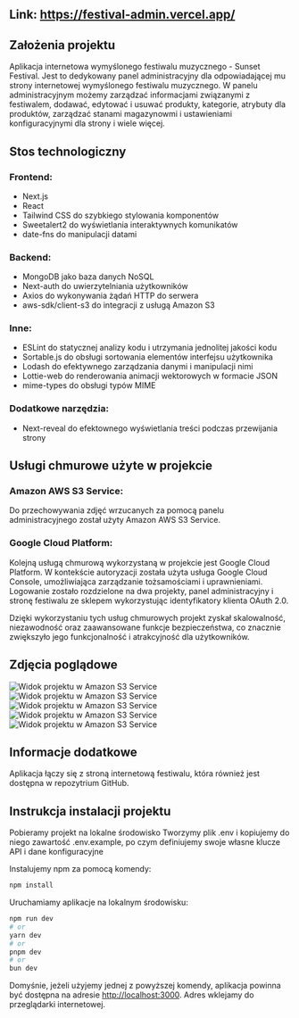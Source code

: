 ## Link: https://festival-admin.vercel.app/

## Założenia projektu 

Aplikacja internetowa wymyślonego festiwalu muzycznego - Sunset Festival. Jest to dedykowany panel administracyjny dla odpowiadającej mu strony internetowej wymyślonego festiwalu muzycznego. W panelu administracyjnym możemy zarządzać informacjami związanymi z festiwalem, dodawać, edytować i usuwać produkty, kategorie, atrybuty dla produktów, zarządzać stanami magazynowmi i ustawieniami konfiguracyjnymi dla strony i wiele więcej.

## Stos technologiczny

### Frontend:
- Next.js
- React
- Tailwind CSS do szybkiego stylowania komponentów
- Sweetalert2 do wyświetlania interaktywnych komunikatów
- date-fns do manipulacji datami

### Backend:
- MongoDB jako baza danych NoSQL
- Next-auth do uwierzytelniania użytkowników
- Axios do wykonywania żądań HTTP do serwera
- aws-sdk/client-s3 do integracji z usługą Amazon S3

### Inne:
- ESLint do statycznej analizy kodu i utrzymania jednolitej jakości kodu
- Sortable.js do obsługi sortowania elementów interfejsu użytkownika
- Lodash do efektywnego zarządzania danymi i manipulacji nimi
- Lottie-web do renderowania animacji wektorowych w formacie JSON
- mime-types do obsługi typów MIME

### Dodatkowe narzędzia:
- Next-reveal do efektownego wyświetlania treści podczas przewijania strony

## Usługi chmurowe użyte w projekcie

### Amazon AWS S3 Service:

Do przechowywania zdjęć wrzucanych za pomocą panelu administracyjnego został użyty Amazon AWS S3 Service.

### Google Cloud Platform:

Kolejną usługą chmurową wykorzystaną w projekcie jest Google Cloud Platform. W kontekście autoryzacji została użyta usługa Google Cloud Console, umożliwiająca zarządzanie tożsamościami i uprawnieniami. Logowanie zostało rozdzielone na dwa projekty, panel administracyjny i stronę festiwalu ze sklepem wykorzystując identyfikatory klienta OAuth 2.0.

Dzięki wykorzystaniu tych usług chmurowych projekt zyskał skalowalność, niezawodność oraz zaawansowane funkcje bezpieczeństwa, co znacznie zwiększyło jego funkcjonalność i atrakcyjność dla użytkowników.

## Zdjęcia poglądowe

![Widok projektu w Amazon S3 Service](https://nextjs-festival.s3.eu-north-1.amazonaws.com/Zrzut+ekranu+2024-02-1+o+19.56.44.png)
![Widok projektu w Amazon S3 Service](https://nextjs-festival.s3.eu-north-1.amazonaws.com/Zrzut+ekranu+2024-02-1+o+19.57.01.png)
![Widok projektu w Amazon S3 Service](https://nextjs-festival.s3.eu-north-1.amazonaws.com/Zrzut+ekranu+2024-02-1+o+19.57.10.png)
![Widok projektu w Amazon S3 Service](https://nextjs-festival.s3.eu-north-1.amazonaws.com/Zrzut+ekranu+2024-02-1+o+19.57.34.png)
![Widok projektu w Amazon S3 Service](https://nextjs-festival.s3.eu-north-1.amazonaws.com/Zrzut+ekranu+2024-02-1+o+19.57.45.png)

## Informacje dodatkowe

Aplikacja łączy się z stroną internetową festiwalu, która również jest dostępna w repozytrium GitHub.


## Instrukcja instalacji projektu

Pobieramy projekt na lokalne środowisko
Tworzymy plik .env i kopiujemy do niego zawartość .env.example, po czym definiujemy swoje własne klucze API i dane konfiguracyjne

Instalujemy npm za pomocą komendy:

```bash
npm install
```

Uruchamiamy aplikacje na lokalnym środowisku:

```bash
npm run dev
# or
yarn dev
# or
pnpm dev
# or
bun dev
```

Domyśnie, jeżeli użyjemy jednej z powyższej komendy, aplikacja powinna być dostępna na adresie [http://localhost:3000](http://localhost:3000). Adres wklejamy do przeglądarki internetowej.
